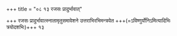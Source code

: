 +++
title = "०८ १३ रजसः प्रादुर्भावात्"

+++
रजसः प्रादुर्भावात्स्नातामृतुसमावेशने उत्तराभिरभिमन्त्रयेत +++(=ऽविष्णुर्योनिऽमित्यादिभिः त्रयोदशभिः)+++ १३
